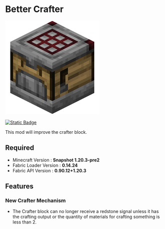 # Better Crafter

![Crafter block](src/main/resources/assets/bettercrafter/icon.png)

[![Static Badge](https://img.shields.io/badge/Version-1.0.0--1.20.3--pre2-green)](CHANGELOG.md)

This mod will improve the crafter block.

## Required
- Minecraft Version : **Snapshot 1.20.3-pre2**
- Fabric Loader Version : **0.14.24**
- Fabric API Version : **0.90.12+1.20.3**

## Features
### New Crafter Mechanism
- The Crafter block can no longer receive a redstone signal unless it has the crafting output or the quantity of materials for crafting something is less than 2.

